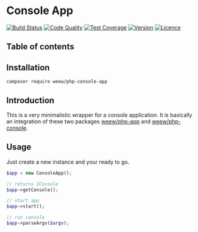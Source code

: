 # Console App

[![Build Status](https://img.shields.io/travis/weew/php-console-app.svg)](https://travis-ci.org/weew/php-console-app)
[![Code Quality](https://img.shields.io/scrutinizer/g/weew/php-console-app.svg)](https://scrutinizer-ci.com/g/weew/php-console-app)
[![Test Coverage](https://img.shields.io/coveralls/weew/php-console-app.svg)](https://coveralls.io/github/weew/php-console-app)
[![Version](https://img.shields.io/packagist/v/weew/php-console-app.svg)](https://packagist.org/packages/weew/php-console-app)
[![Licence](https://img.shields.io/packagist/l/weew/php-console-app.svg)](https://packagist.org/packages/weew/php-console-app)

## Table of contents

## Installation

`composer require weew/php-console-app`

## Introduction

This is a very minimalistic wrapper for a console application. It is basically an integration of these two packages [weew/php-app](https://github.com/weew/php-app) and [weew/php-console](https://github.com/weew/php-console).

## Usage

Just create a new instance and your ready to go.

```php
$app = new ConsoleApp();

// returns IConsole
$app->getConsole();

// start app
$app->start();

// run console
$app->parseArgv($argv);
```
